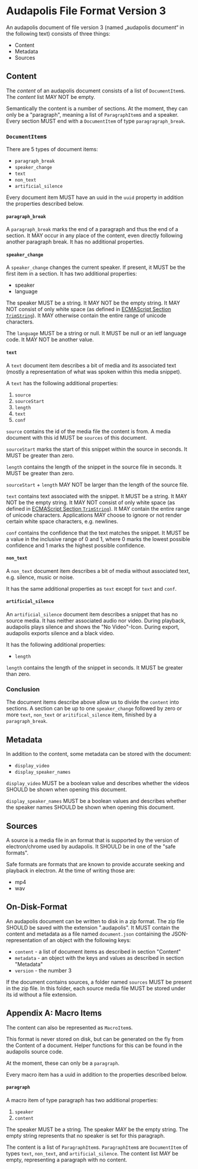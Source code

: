 # Audapolis File Format Version 3

An audapolis document of file version 3 (named „audapolis document“ in the following text) consists of three things:
- Content
- Metadata
- Sources

## Content

The *content* of an audapolis document consists of a list of `DocumentItem`s.
The *content* list MAY NOT be empty.

Semantically the content is a number of sections.
At the moment, they can only be a "paragraph", meaning a list of `ParagraphItem`s and a speaker.
Every section MUST end with a `DocumentItem` of type `paragragraph_break`.

### `DocumentItem`s

There are 5 types of document items:
- `paragraph_break`
- `speaker_change`
- `text`
- `non_text`
- `artificial_silence`

Every document item MUST have an uuid in the `uuid` property in addition the properties described below.

#### `paragraph_break`

A `paragraph_break` marks the end of a paragraph and thus the end of a section.
It MAY occur in any place of the content, even directly following another paragraph break.
It has no additional properties.

#### `speaker_change`

A `speaker_change` changes the current speaker.
If present, it MUST be the first item in a section.
It has two additional properties:
- speaker
- language

The speaker MUST be a string.
It MAY NOT be the empty string.
It MAY NOT consist of only white space (as defined in [ECMAScript Section `TrimString`](https://tc39.es/ecma262/#sec-trimstring)).
It MAY otherwise contain the entire range of unicode characters.

The `language` MUST be a string or null.
It MUST be null or an ietf language code.
It MAY NOT be another value.

#### `text`

A `text` document item describes a bit of media and its associated text
(mostly a representation of what was spoken within this media snippet).

A `text` has the following additional properties:
1. `source`
2. `sourceStart`
3. `length`
4. `text`
5. `conf`

`source` contains the id of the media file the content is from.
A media document with this id MUST be `sources` of this document.

`sourceStart` marks the start of this snippet within the source in seconds.
It MUST be greater than zero.

`length` contains the length of the snippet in the source file in seconds.
It MUST be greater than zero.

`sourceStart` + `length` MAY NOT be larger than the length of the source file.

`text` contains text associated with the snippet.
It MUST be a string.
It MAY NOT be the empty string.
It MAY NOT consist of only white space (as defined in [ECMAScript Section `TrimString`](https://tc39.es/ecma262/#sec-trimstring)).
It MAY contain the entire range of unicode characters.
Applications MAY choose to ignore or not render certain white space characters, e.g. newlines.

`conf` contains the confidence that the text matches the snippet.
It MUST be a value in the inclusive range of 0 and 1, where 0 marks the lowest possible confidence and 1 marks the highest possible confidence.

#### `non_text`

A `non_text` document item describes a bit of media without associated text, e.g. silence, music or noise.

It has the same additional properties as `text` except for `text` and `conf`.

#### `artificial_silence`

An `artificial_silence` document item describes a snippet that has no source media.
It has neither associated audio nor video.
During playback, audapolis plays silence and shows the "No Video"-Icon.
During export, audapolis exports silence and a black video.

It has the following additional properties:
- `length`

`length` contains the length of the snippet in seconds.
It MUST be greater than zero.

### Conclusion

The document items describe above allow us to divide the `content` into sections.
A section can be up to one `speaker_change` followed by zero or more `text`, `non_text` or `aritifical_silence` item, finished by a `paragraph_break`.

## Metadata

In addition to the content, some metadata can be stored with the document:
- `display_video`
- `display_speaker_names`

`display_video` MUST be a boolean value and describes whether the videos SHOULD be shown when opening this document.

`display_speaker_names` MUST be a boolean values and describes whether the speaker names SHOULD be shown when opening this document.

## Sources

A source is a media file in an format that is supported by the version of electron/chrome used by audapolis.
It SHOULD be in one of the "safe formats".

Safe formats are formats that are known to provide accurate seeking and playback in electron.
At the time of writing those are:
- mp4
- wav

## On-Disk-Format

An audapolis document can be written to disk in a zip format.
The zip file SHOULD be saved with the extension ".audapolis".
It MUST contain the content and metadata as a file named `document.json` containing the JSON-representation of an object
with the following keys:
- `content` - a list of document items as described in section "Content"
- `metadata` - an object with the keys and values as described in section "Metadata"
- `version` - the number 3

If the document contains sources, a folder named `sources` MUST be present in the zip file.
In this folder, each source media file MUST be stored under its id without a file extension.

## Appendix A: Macro Items

The content can also be represented as `MacroItem`s.

This format is never stored on disk, but can be generated on the fly from the Content of a document.
Helper functions for this can be found in the audapolis source code.

At the moment, these can only be a `paragraph`.

Every macro item has a uuid in addition to the properties described below.

#### `paragraph`

A macro item of type paragraph has two additional properties:
1. `speaker`
2. `content`

The speaker MUST be a string.
The speaker MAY be the empty string.
The empty string represents that no speaker is set for this paragraph.

The content is a list of `ParagraphItem`s.
`ParagraphItem`s are `DocumentItem` of types `text`, `non_text`, and `artificial_silence`.
The content list MAY be empty, representing a paragraph with no content.
